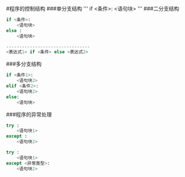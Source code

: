 #程序的控制结构
###单分支结构
'''
if <条件>:
    <语句块>
'''
###二分支结构
``` python
if <条件>:
    <语句块>
else :
    <语句块>

--------------------------------
<表达式1> if <条件> else <表达式2>    
``` 
###多分支结构 
``` python
if <条件1>:
    <语句块2>
elif <条件2>:
    <语句块2>
else:
    <语句块>
```
###程序的异常处理
``` python
try :
    <语句块1>
except :
    <语句块2> 

try :
    <语句块1>
except <异常类型>:
    <语句块2>
```
